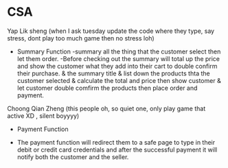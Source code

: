 # CSA

Yap Lik sheng  (when I ask tuesday update the code where they type, say stress, dont play too much game then no stress loh)
* Summary Function
-summary all the thing that the customer select then let them order.
-Before checking out the summary will total up the price and show the customer what they add
 into their cart to double confirm their purchase.
& the summary title
& list down the products thta the customer selected
& calculate the total and price then show customer
& let customer double comfirm the products then place order and payment.

Choong Qian Zheng (this people oh, so quiet one, only play game that active XD , silent boyyyy)
* Payment Function
- The payment function will redirect them to a safe page to type in their debit or credit card
  credentials and after the successful payment it will notify both the customer and the seller.
